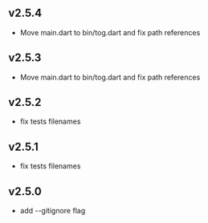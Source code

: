 ## v2.5.4
- Move main.dart to bin/tog.dart and fix path references
## v2.5.3
- Move main.dart to bin/tog.dart and fix path references
## v2.5.2
- fix tests filenames
## v2.5.1
- fix tests filenames
## v2.5.0
- add --gitignore flag
